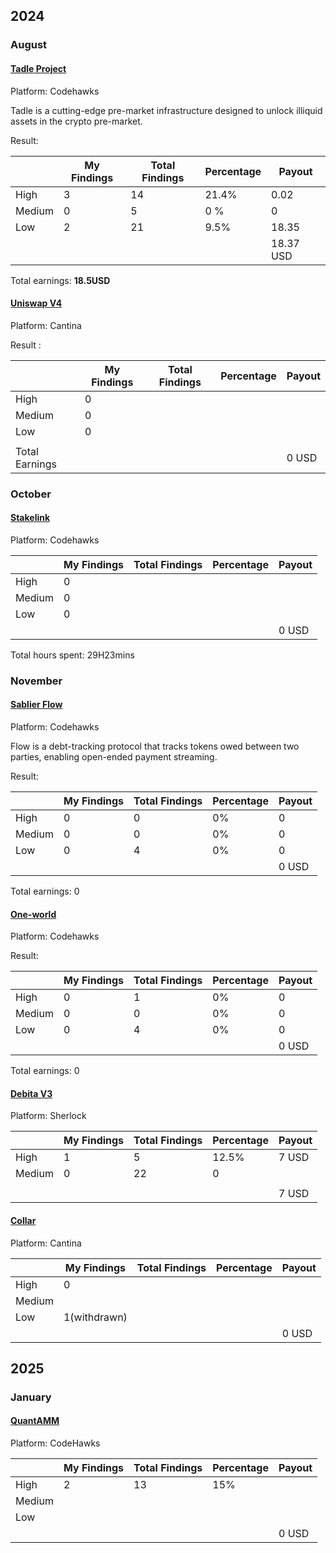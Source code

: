 ## 2024

### August

#### [Tadle Project](https://codehawks.cyfrin.io/c/2024-08-tadle)
Platform: Codehawks

Tadle is a cutting-edge pre-market infrastructure designed to unlock illiquid assets in the crypto pre-market.

Result:

|  | My Findings | Total Findings | Percentage | Payout |
| --- | --- | --- | --- | --- |
| High | 3 | 14 | 21.4% | 0.02 |
| Medium | 0 | 5 | 0 % | 0 |
| Low | 2 | 21 | 9.5% | 18.35 |
|  |  |  |  | 18.37 USD |

Total earnings: **18.5USD**

#### [Uniswap V4](https://cantina.xyz/competitions/e2cf6906-ec8b-4c78-a585-74ac90615659)
Platform: Cantina

Result :

|  | My Findings | Total Findings | Percentage | Payout |
| --- | --- | --- | --- | --- |
| High | 0 |  |  |  |
| Medium | 0 |  |  |  |
| Low | 0 |  |  |  |
|  |  |  |  |  |
| Total Earnings |  |  |  | 0 USD |

### October

#### [Stakelink](https://codehawks.cyfrin.io/c/2024-09-stakelink)
Platform: Codehawks

|  | My Findings | Total Findings | Percentage | Payout |
| --- | --- | --- | --- | --- |
| High | 0 |  |  |  |
| Medium | 0 |  |  |  |
| Low | 0 |  |  |  |
|  |  |  |  | 0 USD |

Total hours spent: 29H23mins

### November

#### [Sablier Flow](https://codehawks.cyfrin.io/c/2024-10-sablier)
Platform: Codehawks

Flow is a debt-tracking protocol that tracks tokens owed between two parties, enabling open-ended payment streaming.

Result:

|  | My Findings | Total Findings | Percentage | Payout |
| --- | --- | --- | --- | --- |
| High | 0 | 0 | 0% | 0 |
| Medium | 0 | 0 | 0% | 0 |
| Low | 0 | 4 | 0% | 0 |
|  |  |  |  | 0 USD |

Total earnings: 0

#### [One-world](https://codehawks.cyfrin.io/c/2024-10-one-world)
Platform: Codehawks

Result:

|  | My Findings | Total Findings | Percentage | Payout |
| --- | --- | --- | --- | --- |
| High | 0 | 1 | 0% | 0 |
| Medium | 0 | 0 | 0% | 0 |
| Low | 0 | 4 | 0% | 0 |
|  |  |  |  | 0 USD |

Total earnings: 0

#### [Debita V3](https://audits.sherlock.xyz/contests/627)
Platform: Sherlock

|  | My Findings | Total Findings | Percentage | Payout |
| --- | --- | --- | --- | --- |
| High | 1 | 5 | 12.5% | 7 USD |
| Medium | 0 | 22 | 0 |  |
|  |  |  |  |  |
|  |  |  |  | 7 USD |

#### [Collar](https://cantina.xyz/competitions/050711ca-a6d1-4fdd-9f94-3816233c1bd5)
Platform: Cantina

|  | My Findings | Total Findings | Percentage | Payout |
| --- | --- | --- | --- | --- |
| High | 0 |  |  |  |
| Medium |  |  |  |  |
| Low | 1(withdrawn) |  |  |  |
|  |  |  |  | 0 USD |

## 2025

### January

#### [QuantAMM](https://codehawks.cyfrin.io/c/2024-12-quantamm)
Platform: CodeHawks

|  | My Findings | Total Findings | Percentage | Payout |
| --- | --- | --- | --- | --- |
| High | 2 | 13 | 15% |  |
| Medium |  |  |  |  |
| Low |  |  |  |  |
|  |  |  |  | 0 USD |